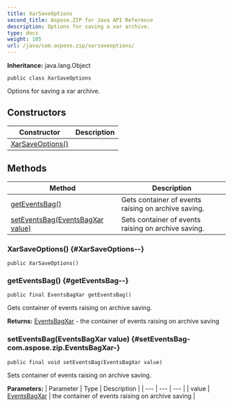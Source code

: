 ```yaml
---
title: XarSaveOptions
second_title: Aspose.ZIP for Java API Reference
description: Options for saving a xar archive.
type: docs
weight: 105
url: /java/com.aspose.zip/xarsaveoptions/
---
```


**Inheritance:**
java.lang.Object
```
public class XarSaveOptions
```

Options for saving a xar archive.
## Constructors

| Constructor | Description |
| --- | --- |
| [XarSaveOptions()](#XarSaveOptions--) |  |
## Methods

| Method | Description |
| --- | --- |
| [getEventsBag()](#getEventsBag--) | Gets container of events raising on archive saving. |
| [setEventsBag(EventsBagXar value)](#setEventsBag-com.aspose.zip.EventsBagXar-) | Sets container of events raising on archive saving. |
### XarSaveOptions() {#XarSaveOptions--}
```
public XarSaveOptions()
```


### getEventsBag() {#getEventsBag--}
```
public final EventsBagXar getEventsBag()
```


Gets container of events raising on archive saving.

**Returns:**
[EventsBagXar](../../com.aspose.zip/eventsbagxar) - the container of events raising on archive saving
### setEventsBag(EventsBagXar value) {#setEventsBag-com.aspose.zip.EventsBagXar-}
```
public final void setEventsBag(EventsBagXar value)
```


Sets container of events raising on archive saving.

**Parameters:**
| Parameter | Type | Description |
| --- | --- | --- |
| value | [EventsBagXar](../../com.aspose.zip/eventsbagxar) | the container of events raising on archive saving |


